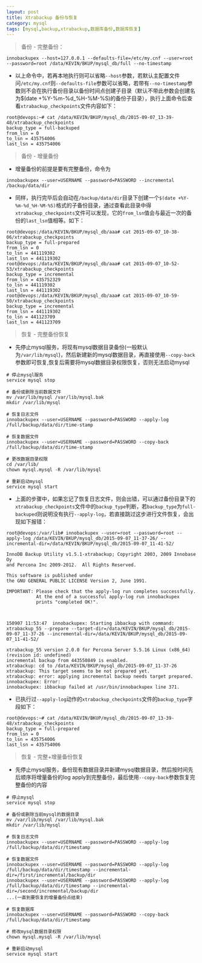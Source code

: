 ```yaml
---
layout: post
title: Xtrabackup 备份与恢复
category: mysql
tags: [mysql,backup,xtrabackup,数据库备份,数据库恢复]
---
```

> 备份 - 完整备份：

```
innobackupex --host=127.0.0.1 --defaults-file=/etc/my.cnf --user=root --password=root /data/KEVIN/BKUP/mysql_db/full --no-timestamp 
```

- 以上命令中，若再本地执行则可以省略`--host`参数，若默认主配置文件问`/etc/my.cnf`则`--defaults-file`参数可以省略，若带有`--no-timestamp`参数则不会在执行备份目录以备份时间点创建子目录（默认不带此参数会创建名为$(date +%Y-%m-%d_%H-%M-%S)的备份子目录），执行上面命令后查看`xtrabackup_checkpoints`文件内容如下：

```
root@devops:~# cat /data/KEVIN/BKUP/mysql_db/2015-09-07_13-39-48/xtrabackup_checkpoints
backup_type = full-backuped
from_lsn = 0
to_lsn = 435754006
last_lsn = 435754006  
```



> 备份 - 增量备份

- 增量备份的前提是要有完整备份，命令为

```
innobackupex --user=USERNAME --password=PASSWORD --incremental /backup/data/dir
```
- 同样，执行完毕后会自动在`/backup/data/dir`目录下创建一个`$(date +%Y-%m-%d_%H-%M-%S)`格式的子备份目录，通过查看此目录中得`xtrabackup_checkpoints`文件可以发现，它的`from_lsn`值会与最近一次的备份的`last_lsn`值相等。如下：

```
root@devops:/data/KEVIN/BKUP/mysql_db/aaa# cat 2015-09-07_10-38-06/xtrabackup_checkpoints
backup_type = full-prepared
from_lsn = 0
to_lsn = 441119302
last_lsn = 441119302
root@devops:/data/KEVIN/BKUP/mysql_db/aaa# cat 2015-09-07_10-52-53/xtrabackup_checkpoints
backup_type = incremental
from_lsn = 435752329
to_lsn = 441119302
last_lsn = 441119302
root@devops:/data/KEVIN/BKUP/mysql_db/aaa# cat 2015-09-07_10-59-50/xtrabackup_checkpoints
backup_type = incremental
from_lsn = 441119302
to_lsn = 441123709
last_lsn = 441123709
```

> 恢复 - 完整备份恢复

- 先停止mysql服务，将现有mysql数据目录备份(一般默认为`/var/lib/mysql`)，然后新建新的mysql数据目录，再直接使用`--copy-back`参数即可恢复,恢复后需要将mysql数据目录权限恢复，否则无法启动mysql
```
# 停止mysql服务
service mysql stop

# 备份或删除当前数据文件
mv /var/lib/mysql /var/lib/mysql.bak
mkdir /var/lib/mysql

# 恢复日志文件
innobackupex --user=USERNAME --password=PASSWORD --apply-log /full/backup/data/dir/time-stamp

# 恢复数据文件
innobackupex --user=USERNAME --password=PASSWORD --copy-back /full/backup/data/dir/time-stamp

# 更改数据目录权限
cd /var/lib/
chown mysql.mysql -R /var/lib/mysql

# 重新启动mysql
service mysql start
```

- 上面的步骤中，如果忘记了恢复日志文件，则会出错，可以通过备份目录下的`xtrabackup_checkpoints`文件中的`backup_type`判断，若`backup_type`为`full-backuped`则说明没有执行`--apply-log`，若直接跳过这步进行文件恢复，会出现如下报错：

```
root@devops:/var/lib# innobackupex --user=root --password=root --apply-log /data/KEVIN/BKUP/mysql_db/2015-09-07_11-37-26/ --incremental-dir=/data/KEVIN/BKUP/mysql_db/2015-09-07_11-41-52/

InnoDB Backup Utility v1.5.1-xtrabackup; Copyright 2003, 2009 Innobase Oy
and Percona Inc 2009-2012.  All Rights Reserved.

This software is published under
the GNU GENERAL PUBLIC LICENSE Version 2, June 1991.

IMPORTANT: Please check that the apply-log run completes successfully.
           At the end of a successful apply-log run innobackupex
           prints "completed OK!".



150907 11:53:47  innobackupex: Starting ibbackup with command: xtrabackup_55 --prepare --target-dir=/data/KEVIN/BKUP/mysql_db/2015-09-07_11-37-26 --incremental-dir=/data/KEVIN/BKUP/mysql_db/2015-09-07_11-41-52/

xtrabackup_55 version 2.0.0 for Percona Server 5.5.16 Linux (x86_64) (revision id: undefined)
incremental backup from 443550849 is enabled.
xtrabackup: cd to /data/KEVIN/BKUP/mysql_db/2015-09-07_11-37-26
xtrabackup: This target seems to be not prepared yet.
xtrabackup: error: applying incremental backup needs target prepared.
innobackupex: Error:
innobackupex: ibbackup failed at /usr/bin/innobackupex line 371.
```
- 已执行过`--apply-log`动作的`xtrabackup_checkpoints`文件的`backup_type`字段如下：

```
root@devops:~# cat /data/KEVIN/BKUP/mysql_db/2015-09-07_13-39-48/xtrabackup_checkpoints
backup_type = full-prepared
from_lsn = 0
to_lsn = 435754006
last_lsn = 435754006   
```


> 恢复 - 完整+增量备份恢复

- 先停止mysql服务，备份现有数据目录并新建mysql数据目录，然后按时间先后顺序将增量备份的log apply到完整备份，最后使用`--copy-back`参数恢复完整备份的内容
```
# 停止mysql
service mysql stop

# 备份或删除当前mysql的数据目录
mv /var/lib/mysql /var/lib/mysql.bak
mkdir /var/lib/mysql

# 恢复日志文件
innobackupex --user=USERNAME --password=PASSWORD --apply-log /full/backup/data/dir/timestamp

# 恢复数据文件
innobackupex --user=USERNAME --password=PASSWORD --apply-log /full/backup/data/dir/timestamp --incremental-dir=/first/incremental/backup/dir
innobackupex --user=USERNAME --password=PASSWORD --apply-log /full/backup/data/dir/timestamp --incremental-dir=/second/incremental/backup/dir
...(一直到要恢复的增量备份点结束)

# 恢复数据库
innobackupex --user=USERNAME --password=PASSWORD --copy-back /full/backup/data/dir/timestamp

# 修改mysql数据目录权限
chown mysql.mysql -R /var/lib/mysql

# 重新启动mysql
service mysql start
```
